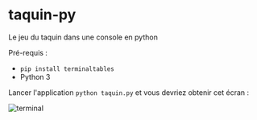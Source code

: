 # taquin-py
Le jeu du taquin dans une console en python

Pré-requis : 
* `pip install terminaltables`
* Python 3

Lancer l'application `python taquin.py` et vous devriez obtenir cet écran :


![terminal](https://i.imgur.com/j1YIyIr.png)
